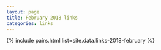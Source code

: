 ```yaml
---
layout: page
title: February 2018 links
categories: links
---
```


{% include pairs.html list=site.data.links-2018-february %}
